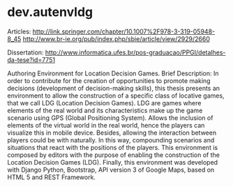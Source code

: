 # dev.autenvldg

Articles: 
        http://link.springer.com/chapter/10.1007%2F978-3-319-05948-8_45
        http://www.br-ie.org/pub/index.php/sbie/article/view/2929/2660

Dissertation:
        http://www.informatica.ufes.br/pos-graduacao/PPGI/detalhes-da-tese?id=7751
        
        
        
Authoring Environment for Location Decision Games. Brief Description: In order to contribute for the creation of opportunities to promote making decisions (development of decision-making skills), this thesis presents an environment to allow the construction of a specific class of locative games, that we call LDG (Location Decision Games). LDG are games where elements of the real world and its characteristics make up the game scenario using GPS (Global Positioning System). Allows the inclusion of elements of the virtual world in the real world, hence the players can visualize this in mobile device. Besides, allowing the interaction between players could be with naturally. In this way, compounding scenarios and situations that react with the positions of the players. This environment is composed by editors with the purpose of enabling the construction of the Location Decision Games (LDG). Finally, this environment was developed with Django Python, Bootstrap, API version 3 of Google Maps, based on HTML 5 and REST Framework.






